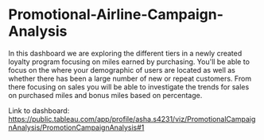 # Promotional-Airline-Campaign-Analysis

In this dashboard we are exploring the different tiers in a newly created loyalty program focusing on miles earned by purchasing. 
You'll be able to focus on the where your demographic of users are located as well as whether there has been a large number of new or repeat customers. 
From there focusing on sales you will be able to investigate the trends for sales on purchased miles and bonus miles based on percentage. 

Link to dashboard: https://public.tableau.com/app/profile/asha.s4231/viz/PromotionalCampaignAnalysis/PromotionCampaignAnalysis#1
